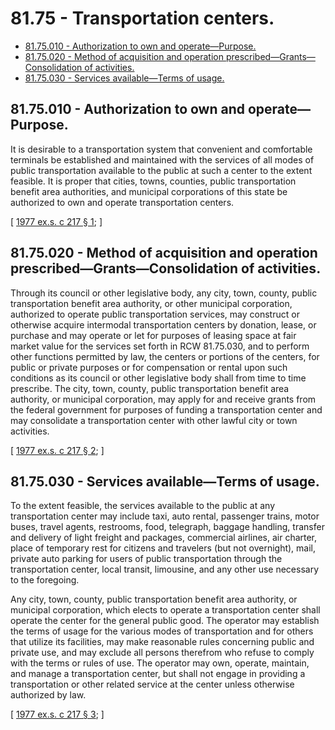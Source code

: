 # 81.75 - Transportation centers.
* [81.75.010 - Authorization to own and operate—Purpose.](#8175010---authorization-to-own-and-operatepurpose)
* [81.75.020 - Method of acquisition and operation prescribed—Grants—Consolidation of activities.](#8175020---method-of-acquisition-and-operation-prescribedgrantsconsolidation-of-activities)
* [81.75.030 - Services available—Terms of usage.](#8175030---services-availableterms-of-usage)
## 81.75.010 - Authorization to own and operate—Purpose.
It is desirable to a transportation system that convenient and comfortable terminals be established and maintained with the services of all modes of public transportation available to the public at such a center to the extent feasible. It is proper that cities, towns, counties, public transportation benefit area authorities, and municipal corporations of this state be authorized to own and operate transportation centers.

\[ [1977 ex.s. c 217 § 1](http://leg.wa.gov/CodeReviser/documents/sessionlaw/1977ex1c217.pdf?cite=1977%20ex.s.%20c%20217%20§%201); \]

## 81.75.020 - Method of acquisition and operation prescribed—Grants—Consolidation of activities.
Through its council or other legislative body, any city, town, county, public transportation benefit area authority, or other municipal corporation, authorized to operate public transportation services, may construct or otherwise acquire intermodal transportation centers by donation, lease, or purchase and may operate or let for purposes of leasing space at fair market value for the services set forth in RCW 81.75.030, and to perform other functions permitted by law, the centers or portions of the centers, for public or private purposes or for compensation or rental upon such conditions as its council or other legislative body shall from time to time prescribe. The city, town, county, public transportation benefit area authority, or municipal corporation, may apply for and receive grants from the federal government for purposes of funding a transportation center and may consolidate a transportation center with other lawful city or town activities.

\[ [1977 ex.s. c 217 § 2](http://leg.wa.gov/CodeReviser/documents/sessionlaw/1977ex1c217.pdf?cite=1977%20ex.s.%20c%20217%20§%202); \]

## 81.75.030 - Services available—Terms of usage.
To the extent feasible, the services available to the public at any transportation center may include taxi, auto rental, passenger trains, motor buses, travel agents, restrooms, food, telegraph, baggage handling, transfer and delivery of light freight and packages, commercial airlines, air charter, place of temporary rest for citizens and travelers (but not overnight), mail, private auto parking for users of public transportation through the transportation center, local transit, limousine, and any other use necessary to the foregoing.

Any city, town, county, public transportation benefit area authority, or municipal corporation, which elects to operate a transportation center shall operate the center for the general public good. The operator may establish the terms of usage for the various modes of transportation and for others that utilize its facilities, may make reasonable rules concerning public and private use, and may exclude all persons therefrom who refuse to comply with the terms or rules of use. The operator may own, operate, maintain, and manage a transportation center, but shall not engage in providing a transportation or other related service at the center unless otherwise authorized by law.

\[ [1977 ex.s. c 217 § 3](http://leg.wa.gov/CodeReviser/documents/sessionlaw/1977ex1c217.pdf?cite=1977%20ex.s.%20c%20217%20§%203); \]

